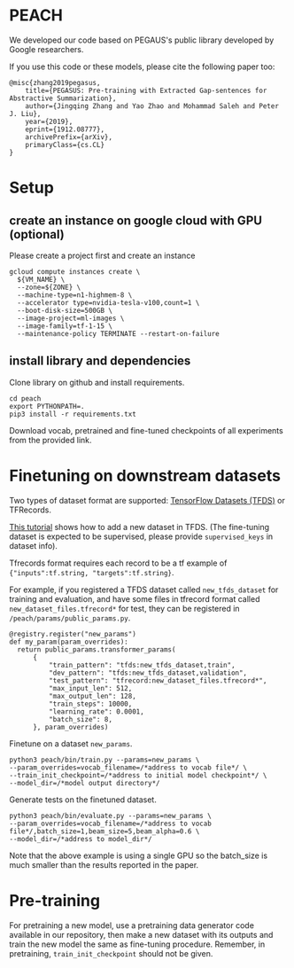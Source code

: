 # PEACH

We developed our code based on PEGAUS's public library developed by Google researchers.

If you use this code or these models, please cite the following paper too:
```
@misc{zhang2019pegasus,
    title={PEGASUS: Pre-training with Extracted Gap-sentences for Abstractive Summarization},
    author={Jingqing Zhang and Yao Zhao and Mohammad Saleh and Peter J. Liu},
    year={2019},
    eprint={1912.08777},
    archivePrefix={arXiv},
    primaryClass={cs.CL}
}
```

# Setup

## create an instance on google cloud with GPU (optional)

Please create a project first and create an instance

```
gcloud compute instances create \
  ${VM_NAME} \
  --zone=${ZONE} \
  --machine-type=n1-highmem-8 \
  --accelerator type=nvidia-tesla-v100,count=1 \
  --boot-disk-size=500GB \
  --image-project=ml-images \
  --image-family=tf-1-15 \
  --maintenance-policy TERMINATE --restart-on-failure
```

## install library and dependencies

Clone library on github and install requirements.

```
cd peach
export PYTHONPATH=.
pip3 install -r requirements.txt
```

Download vocab, pretrained and fine-tuned checkpoints of all experiments from the provided link.

# Finetuning on downstream datasets

Two types of dataset format are supported: [TensorFlow Datasets (TFDS)](https://www.tensorflow.org/datasets) or TFRecords.

[This tutorial](https://www.tensorflow.org/datasets/add_dataset) shows how to add a new dataset in TFDS.
(The fine-tuning dataset is expected to be supervised, please provide
`supervised_keys` in dataset info).

Tfrecords format requires each record to be a tf example of `{"inputs":tf.string, "targets":tf.string}`.

For example, if you registered a TFDS dataset called `new_tfds_dataset` for training and evaluation, and have some files in tfrecord format called `new_dataset_files.tfrecord*` for test, they can be registered in `/peach/params/public_params.py`.

```
@registry.register("new_params")
def my_param(param_overrides):
  return public_params.transformer_params(
      {
          "train_pattern": "tfds:new_tfds_dataset,train",
          "dev_pattern": "tfds:new_tfds_dataset,validation",
          "test_pattern": "tfrecord:new_dataset_files.tfrecord*",
          "max_input_len": 512,
          "max_output_len": 128,
          "train_steps": 10000,
          "learning_rate": 0.0001,
          "batch_size": 8,
      }, param_overrides)
```
Finetune on a dataset `new_params`.

```
python3 peach/bin/train.py --params=new_params \
--param_overrides=vocab_filename=/*address to vocab file*/ \
--train_init_checkpoint=/*address to initial model checkpoint*/ \
--model_dir=/*model output directory*/
```
Generate tests on the finetuned dataset.

```
python3 peach/bin/evaluate.py --params=new_params \
--param_overrides=vocab_filename=/*address to vocab file*/,batch_size=1,beam_size=5,beam_alpha=0.6 \
--model_dir=/*address to model_dir*/
```

Note that the above example is using a single GPU so the batch_size is much smaller
than the results reported in the paper.

# Pre-training

For pretraining a new model, use a pretraining data generator code available in our repository, then make a new dataset with its outputs and train the new model the same as fine-tuning procedure. Remember, in pretraining, `train_init_checkpoint` should not be given.